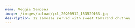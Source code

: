 ```yaml
---
name: Veggie Samosas
image: /images/upload/pxl_20200912_153529163.jpg
description: 12 samosas served with sweet tamarind chutney
---
```

